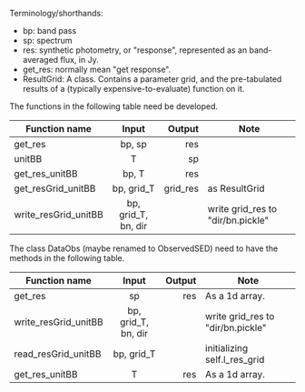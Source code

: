 
Terminology/shorthands:
- bp: band pass
- sp: spectrum
- res: synthetic photometry, or "response", represented as an band-averaged flux, in Jy.
- get_res: normally mean "get response".
- ResultGrid: A class. Contains a parameter grid, and the pre-tabulated results of a (typically expensive-to-evaluate) function on it.

The functions in the following table need be developed.

|  Function name        |  Input      |    Output      | Note |
|-----------------------|:-----------:|---------------:|-------|
| get_res               | bp, sp      | res            |
| unitBB                | T           | sp             |
| get_res_unitBB        | bp, T       | res            |
| get_resGrid_unitBB    | bp, grid_T  | grid_res       | as ResultGrid |
| write_resGrid_unitBB  | bp, grid_T, bn, dir  |       | write grid_res to "dir/bn.pickle" |

The class DataObs (maybe renamed to ObservedSED) need to have the methods in the following table.

|  Function name        |  Input      |    Output      | Note |
|-----------------------|:-----------:|---------------:|-------|
| get_res               | sp          | res            | As a 1d array. |
| write_resGrid_unitBB  | bp, grid_T, bn, dir  |       | write grid_res to "dir/bn.pickle" |
| read_resGrid_unitBB   | bp, grid_T  |                | initializing self.l_res_grid|
| get_res_unitBB        | T          | res            | As a 1d array. |
